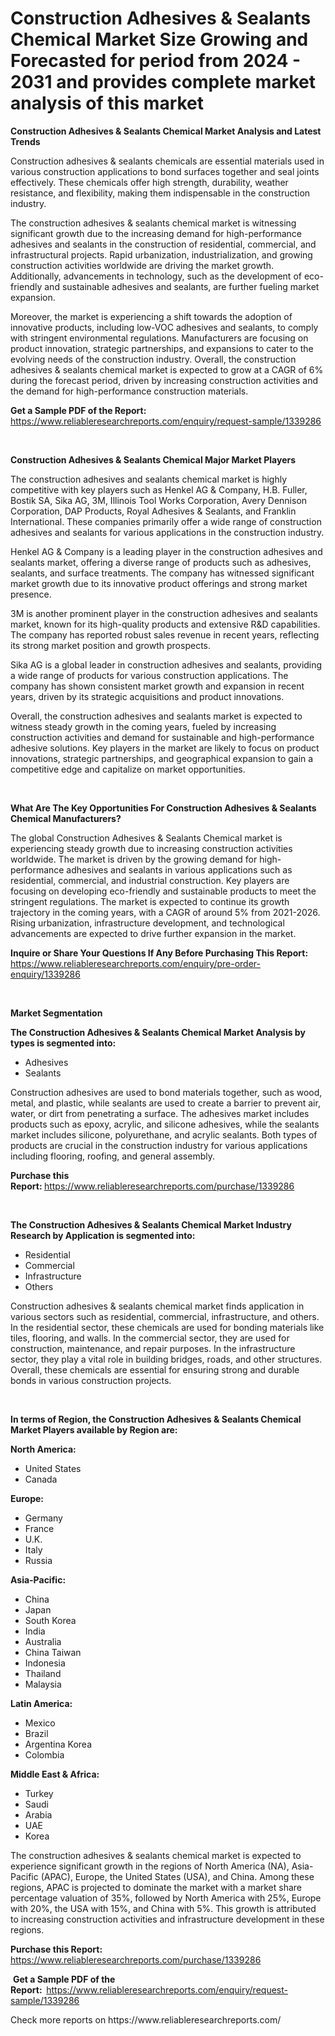 <p><h1>Construction Adhesives & Sealants Chemical Market Size Growing and Forecasted for period from 2024 - 2031 and provides complete market analysis of this market</h1></p><p><strong>Construction Adhesives & Sealants Chemical Market Analysis and Latest Trends</strong></p>
<p><p>Construction adhesives & sealants chemicals are essential materials used in various construction applications to bond surfaces together and seal joints effectively. These chemicals offer high strength, durability, weather resistance, and flexibility, making them indispensable in the construction industry.</p><p>The construction adhesives & sealants chemical market is witnessing significant growth due to the increasing demand for high-performance adhesives and sealants in the construction of residential, commercial, and infrastructural projects. Rapid urbanization, industrialization, and growing construction activities worldwide are driving the market growth. Additionally, advancements in technology, such as the development of eco-friendly and sustainable adhesives and sealants, are further fueling market expansion.</p><p>Moreover, the market is experiencing a shift towards the adoption of innovative products, including low-VOC adhesives and sealants, to comply with stringent environmental regulations. Manufacturers are focusing on product innovation, strategic partnerships, and expansions to cater to the evolving needs of the construction industry. Overall, the construction adhesives & sealants chemical market is expected to grow at a CAGR of 6% during the forecast period, driven by increasing construction activities and the demand for high-performance construction materials.</p></p>
<p><strong>Get a Sample PDF of the Report:&nbsp;</strong> <a href="https://www.reliableresearchreports.com/enquiry/request-sample/1339286">https://www.reliableresearchreports.com/enquiry/request-sample/1339286</a></p>
<p>&nbsp;</p>
<p><strong>Construction Adhesives & Sealants Chemical Major Market Players</strong></p>
<p><p>The construction adhesives and sealants chemical market is highly competitive with key players such as Henkel AG & Company, H.B. Fuller, Bostik SA, Sika AG, 3M, Illinois Tool Works Corporation, Avery Dennison Corporation, DAP Products, Royal Adhesives & Sealants, and Franklin International. These companies primarily offer a wide range of construction adhesives and sealants for various applications in the construction industry.</p><p>Henkel AG & Company is a leading player in the construction adhesives and sealants market, offering a diverse range of products such as adhesives, sealants, and surface treatments. The company has witnessed significant market growth due to its innovative product offerings and strong market presence.</p><p>3M is another prominent player in the construction adhesives and sealants market, known for its high-quality products and extensive R&D capabilities. The company has reported robust sales revenue in recent years, reflecting its strong market position and growth prospects.</p><p>Sika AG is a global leader in construction adhesives and sealants, providing a wide range of products for various construction applications. The company has shown consistent market growth and expansion in recent years, driven by its strategic acquisitions and product innovations.</p><p>Overall, the construction adhesives and sealants market is expected to witness steady growth in the coming years, fueled by increasing construction activities and demand for sustainable and high-performance adhesive solutions. Key players in the market are likely to focus on product innovations, strategic partnerships, and geographical expansion to gain a competitive edge and capitalize on market opportunities.</p></p>
<p>&nbsp;</p>
<p><strong>What Are The Key Opportunities For Construction Adhesives & Sealants Chemical Manufacturers?</strong></p>
<p><p>The global Construction Adhesives & Sealants Chemical market is experiencing steady growth due to increasing construction activities worldwide. The market is driven by the growing demand for high-performance adhesives and sealants in various applications such as residential, commercial, and industrial construction. Key players are focusing on developing eco-friendly and sustainable products to meet the stringent regulations. The market is expected to continue its growth trajectory in the coming years, with a CAGR of around 5% from 2021-2026. Rising urbanization, infrastructure development, and technological advancements are expected to drive further expansion in the market.</p></p>
<p><strong>Inquire or Share Your Questions If Any Before Purchasing This Report:</strong> <a href="https://www.reliableresearchreports.com/enquiry/pre-order-enquiry/1339286">https://www.reliableresearchreports.com/enquiry/pre-order-enquiry/1339286</a></p>
<p>&nbsp;</p>
<p><strong>Market Segmentation</strong></p>
<p><strong>The Construction Adhesives & Sealants Chemical Market Analysis by types is segmented into:</strong></p>
<p><ul><li>Adhesives</li><li>Sealants</li></ul></p>
<p><p>Construction adhesives are used to bond materials together, such as wood, metal, and plastic, while sealants are used to create a barrier to prevent air, water, or dirt from penetrating a surface. The adhesives market includes products such as epoxy, acrylic, and silicone adhesives, while the sealants market includes silicone, polyurethane, and acrylic sealants. Both types of products are crucial in the construction industry for various applications including flooring, roofing, and general assembly.</p></p>
<p><strong>Purchase this Report:&nbsp;</strong><a href="https://www.reliableresearchreports.com/purchase/1339286">https://www.reliableresearchreports.com/purchase/1339286</a></p>
<p>&nbsp;</p>
<p><strong>The Construction Adhesives & Sealants Chemical Market Industry Research by Application is segmented into:</strong></p>
<p><ul><li>Residential</li><li>Commercial</li><li>Infrastructure</li><li>Others</li></ul></p>
<p><p>Construction adhesives & sealants chemical market finds application in various sectors such as residential, commercial, infrastructure, and others. In the residential sector, these chemicals are used for bonding materials like tiles, flooring, and walls. In the commercial sector, they are used for construction, maintenance, and repair purposes. In the infrastructure sector, they play a vital role in building bridges, roads, and other structures. Overall, these chemicals are essential for ensuring strong and durable bonds in various construction projects.</p></p>
<p>&nbsp;</p>
<p><strong>In terms of Region, the Construction Adhesives & Sealants Chemical Market Players available by Region are:</strong></p>
<p>
    <p> <strong> North America: </strong>
        <ul>
            <li>United States</li>
            <li>Canada</li>
        </ul>
        </p> 
    <p> <strong> Europe: </strong>
        <ul>
            <li>Germany</li>
            <li>France</li>
            <li>U.K.</li>
            <li>Italy</li>
            <li>Russia</li>
        </ul>
        </p> 
    <p> <strong> Asia-Pacific: </strong>
        <ul>
            <li>China</li>
            <li>Japan</li>
            <li>South Korea</li>
            <li>India</li>
            <li>Australia</li>
            <li>China Taiwan</li>
            <li>Indonesia</li>
            <li>Thailand</li>
            <li>Malaysia</li>
        </ul>
        </p> 
    <p> <strong> Latin America: </strong>
        <ul>
            <li>Mexico</li>
            <li>Brazil</li>
            <li>Argentina Korea</li>
            <li>Colombia</li>
        </ul>
        </p> 
    <p> <strong> Middle East & Africa: </strong>
        <ul>
            <li>Turkey</li>
            <li>Saudi</li>
            <li>Arabia</li>
            <li>UAE</li>
            <li>Korea</li>
        </ul>
    </p>
    </p>
<p><p>The construction adhesives & sealants chemical market is expected to experience significant growth in the regions of North America (NA), Asia-Pacific (APAC), Europe, the United States (USA), and China. Among these regions, APAC is projected to dominate the market with a market share percentage valuation of 35%, followed by North America with 25%, Europe with 20%, the USA with 15%, and China with 5%. This growth is attributed to increasing construction activities and infrastructure development in these regions.</p></p>
<p><strong>Purchase this Report: </strong><a href="https://www.reliableresearchreports.com/purchase/1339286">https://www.reliableresearchreports.com/purchase/1339286</a></p>
<p>&nbsp;<strong>Get a Sample PDF of the Report:&nbsp;&nbsp;</strong><a href="https://www.reliableresearchreports.com/enquiry/request-sample/1339286">https://www.reliableresearchreports.com/enquiry/request-sample/1339286</a></p>
<p><strong></strong></p>
<p>Check more reports on https://www.reliableresearchreports.com/</p>
